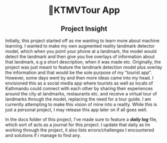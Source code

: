 
# <h1 align="center">📍KTMVTour App</h1>

## <h2 align="center">Project Insight</h2>
Initially, this project started off as me wanting to learn more about machine learning. I wanted to make my own augmented reality landmark detector model, which when you point your phone at a landmark, the model would detect the landmark and then give you live overlays of information about that landmark, e.g a short description, when it was made etc. Originally, the project was just meant to feature the landmark detection model plus overlay the information and that would be the sole purpose of my "tourist app". However, some days went by and then more ideas came into my head. I envisioned this as a social media app where tourists as well as locals of Kathmandu could connect with each other by sharing their experiences around the city at landmarks, restaurants etc. and receive a virtual tour of landmarks through the model, replacing the need for a tour guide. I am currently attempting to make this vision of mine into a reality. While this is just a personal project, I may release this app later on if all goes well.

In the docs folder of this project, I've made sure to feature a **_daily log_** file, which sort of acts as a journal for this project. I update that daily as Im working through the project, it also lists errors/challenges I encountered and solutions if i manage to find any.